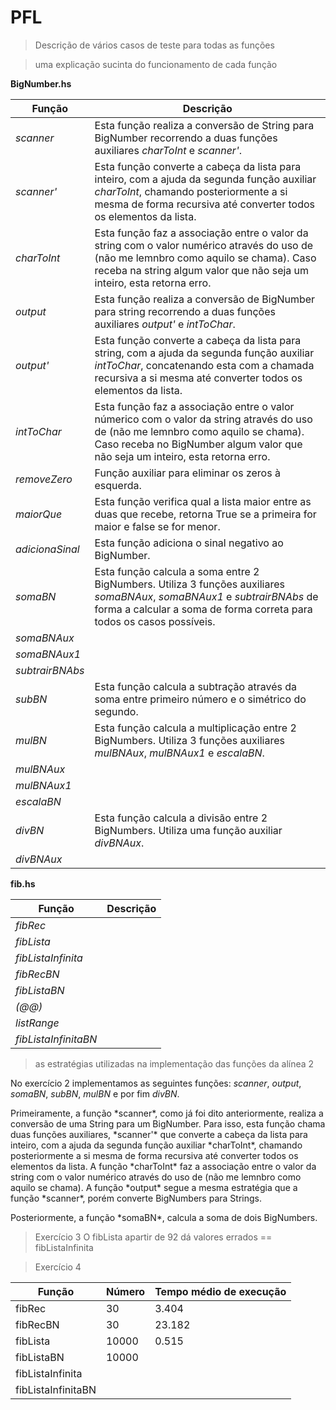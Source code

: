 # PFL
>Descrição de vários casos de teste para todas as funções

>uma explicação sucinta do funcionamento de cada função
>
**BigNumber.hs**

|Função| Descrição|
|------| ---------|
|*scanner*|Esta função realiza a conversão  de String para BigNumber recorrendo a duas funções auxiliares *charToInt* e *scanner'*.|
|*scanner'*| Esta função converte a cabeça da lista para inteiro, com a ajuda da segunda função auxiliar *charToInt*, chamando posteriormente a si mesma de forma recursiva até converter todos os elementos da lista.|
|*charToInt*|Esta função faz a associação entre o valor da string com o valor numérico através do uso de (não me lemnbro como aquilo se chama). Caso receba na string algum valor que não seja um inteiro, esta retorna erro.|
|*output*| Esta função realiza a conversão de BigNumber para string recorrendo a duas funções auxiliares *output'* e *intToChar*.|
|*output'*|Esta função converte a cabeça da lista para string, com a ajuda da segunda função auxiliar *intToChar*, concatenando esta com a chamada recursiva a si mesma até converter todos os elementos da lista.|
|*intToChar*|Esta função faz a associação entre o valor númerico com o valor da string através do uso de (não me lemnbro como aquilo se chama). Caso receba no BigNumber algum valor que não seja um inteiro, esta retorna erro.|
|*removeZero*| Função auxiliar para eliminar os zeros à esquerda.|
|*maiorQue*| Esta função verifica qual a lista maior entre as duas que recebe, retorna True se a primeira for maior e false se for menor.|
|*adicionaSinal*|Esta função adiciona o sinal negativo ao BigNumber.|
|*somaBN*|Esta função calcula a soma entre 2 BigNumbers. Utiliza 3 funções auxiliares *somaBNAux*, *somaBNAux1* e *subtrairBNAbs* de forma a calcular a soma de forma correta para todos os casos possíveis.|
|*somaBNAux*||
|*somaBNAux1*||
|*subtrairBNAbs*||
|*subBN*|Esta função calcula a subtração através da soma entre primeiro número e o simétrico do segundo.|
|*mulBN*|Esta função calcula a multiplicação entre 2 BigNumbers. Utiliza 3 funções auxiliares *mulBNAux*, *mulBNAux1* e *escalaBN*.|
|*mulBNAux*|||
|*mulBNAux1*|||
|*escalaBN*|||
|*divBN*|Esta função calcula a divisão entre 2 BigNumbers. Utiliza uma função auxiliar *divBNAux*.|
|*divBNAux*|||

**fib.hs**

|Função| Descrição|
|------| ---------|
|*fibRec*|||
|*fibLista*|||
|*fibListaInfinita*|||
|*fibRecBN*|||
|*fibListaBN*|||
|*(@@)*|||
|*listRange*|||
|*fibListaInfinitaBN*|||




> as estratégias utilizadas na implementação das funções da alínea 2


No exercício 2 implementamos as seguintes funções: *scanner*, *output*, *somaBN*, *subBN*, *mulBN* e por fim *divBN*.
  <p>Primeiramente, a função *scanner*, como já foi dito anteriormente, realiza a conversão de uma String para um BigNumber. Para isso, esta função chama duas funções auxiliares, *scanner'* que converte a cabeça da lista para inteiro, com a ajuda da segunda função auxiliar *charToInt*, chamando posteriormente a si mesma de forma recursiva até converter todos os elementos da lista. A função *charToInt* faz a associação entre o valor da string com o valor numérico através do uso de (não me lemnbro como aquilo se chama).
  A função *output* segue a mesma estratégia que a função *scanner*, porém converte BigNumbers para Strings.</p>
<p> Posteriormente, a função *somaBN*, calcula a soma de dois BigNumbers.


>Exercício 3
  O fibLista apartir de 92 dá valores errados == fibListaInfinita


>Exercício 4

| Função | Número | Tempo médio de execução|
|--------|--------|-------------|
|fibRec  | 30     |3.404|
|fibRecBN |30 |23.182|
|fibLista | 10000 | 0.515|
|fibListaBN| 10000 ||
|fibListaInfinita| ||
|fibListaInfinitaBN|||
